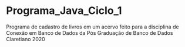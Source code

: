 # Programa_Java_Ciclo_1
Programa de cadastro de livros em um acervo feito para a disciplina de Conexão em Banco de Dados da Pós Graduação de Banco de Dados Claretiano 2020
